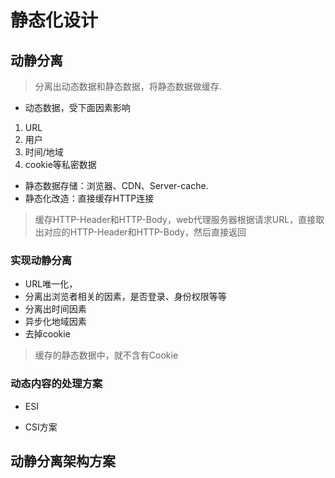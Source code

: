 # 静态化设计

## 动静分离
> 分离出动态数据和静态数据，将静态数据做缓存.

- 动态数据，受下面因素影响
1. URL
2. 用户
3. 时间/地域
4. cookie等私密数据

- 静态数据存储：浏览器、CDN、Server-cache.
- 静态化改造：直接缓存HTTP连接
> 缓存HTTP-Header和HTTP-Body，web代理服务器根据请求URL，直接取出对应的HTTP-Header和HTTP-Body，然后直接返回

### 实现动静分离
- URL唯一化，
- 分离出浏览者相关的因素，是否登录、身份权限等等
- 分离出时间因素
- 异步化地域因素
- 去掉cookie
> 缓存的静态数据中，就不含有Cookie

### 动态内容的处理方案
- ESI
> 

- CSI方案
> 


## 动静分离架构方案